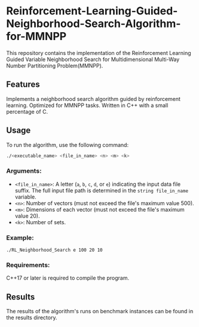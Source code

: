 # Reinforcement-Learning-Guided-Neighborhood-Search-Algorithm-for-MMNPP

This repository contains the implementation of the Reinforcement Learning Guided Variable Neighborhood Search for Multidimensional Multi-Way Number Partitioning Problem(MMNPP).

## Features
Implements a neighborhood search algorithm guided by reinforcement learning.
Optimized for MMNPP tasks.
Written in C++ with a small percentage of C.

## Usage
To run the algorithm, use the following command:

```bash
./<executable_name> <file_in_name> <n> <m> <k>
```

### Arguments:
- `<file_in_name>`: A letter (`a`, `b`, `c`, `d`, or `e`) indicating the input data file suffix. The full input file path is determined in the `string file_in_name` variable.
- `<n>`: Number of vectors (must not exceed the file's maximum value 500).
- `<m>`: Dimensions of each vector (must not exceed the file's maximum value 20).
- `<k>`: Number of sets.

### Example:

```
./RL_Neighborhood_Search e 100 20 10
```

### Requirements:
C++17 or later is required to compile the program.

## Results
The results of the algorithm's runs on benchmark instances can be found in the results directory.
